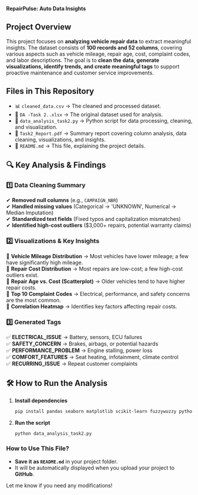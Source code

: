 **RepairPulse: Auto Data Insights**

##  Project Overview  
This project focuses on **analyzing vehicle repair data** to extract meaningful insights. The dataset consists of **100 records and 52 columns**, covering various aspects such as vehicle mileage, repair age, cost, complaint codes, and labor descriptions. The goal is to **clean the data, generate visualizations, identify trends, and create meaningful tags** to support proactive maintenance and customer service improvements.  

##  Files in This Repository  
- 📊 `cleaned_data.csv` → The cleaned and processed dataset.  
- 📄 `DA -Task 2..xlsx` → The original dataset used for analysis.  
- 🐍 `data_analysis_task2.py` → Python script for data processing, cleaning, and visualization.  
- 📑 `Task2_Report.pdf` → Summary report covering column analysis, data cleaning, visualizations, and insights.  
- 📜 `README.md` → This file, explaining the project details.  

## 🔍 Key Analysis & Findings  
### 1️⃣ **Data Cleaning Summary**  
✔ **Removed null columns** (e.g., `CAMPAIGN_NBR`)  
✔ **Handled missing values** (Categorical → 'UNKNOWN', Numerical → Median Imputation)  
✔ **Standardized text fields** (Fixed typos and capitalization mismatches)  
✔ **Identified high-cost outliers** ($3,000+ repairs, potential warranty claims)  

### 2️⃣ **Visualizations & Key Insights**  
📌 **Vehicle Mileage Distribution** → Most vehicles have lower mileage; a few have significantly high mileage.  
📌 **Repair Cost Distribution** → Most repairs are low-cost; a few high-cost outliers exist.  
📌 **Repair Age vs. Cost (Scatterplot)** → Older vehicles tend to have higher repair costs.  
📌 **Top 10 Complaint Codes** → Electrical, performance, and safety concerns are the most common.  
📌 **Correlation Heatmap** → Identifies key factors affecting repair costs.  

### 3️⃣ **Generated Tags**  
✅ **ELECTRICAL_ISSUE** → Battery, sensors, ECU failures  
✅ **SAFETY_CONCERN** → Brakes, airbags, or potential hazards  
✅ **PERFORMANCE_PROBLEM** → Engine stalling, power loss  
✅ **COMFORT_FEATURES** → Seat heating, infotainment, climate control  
✅ **RECURRING_ISSUE** → Repeat customer complaints  

## 🛠 How to Run the Analysis  
1. **Install dependencies**  
   ```sh
   pip install pandas seaborn matplotlib scikit-learn fuzzywuzzy python-Levenshtein
2. **Run the script**
   ```sh
   python data_analysis_task2.py


### **How to Use This File?**  
- **Save it as `README.md`** in your project folder.  
- It will be automatically displayed when you upload your project to **GitHub**.  

Let me know if you need any modifications! 

